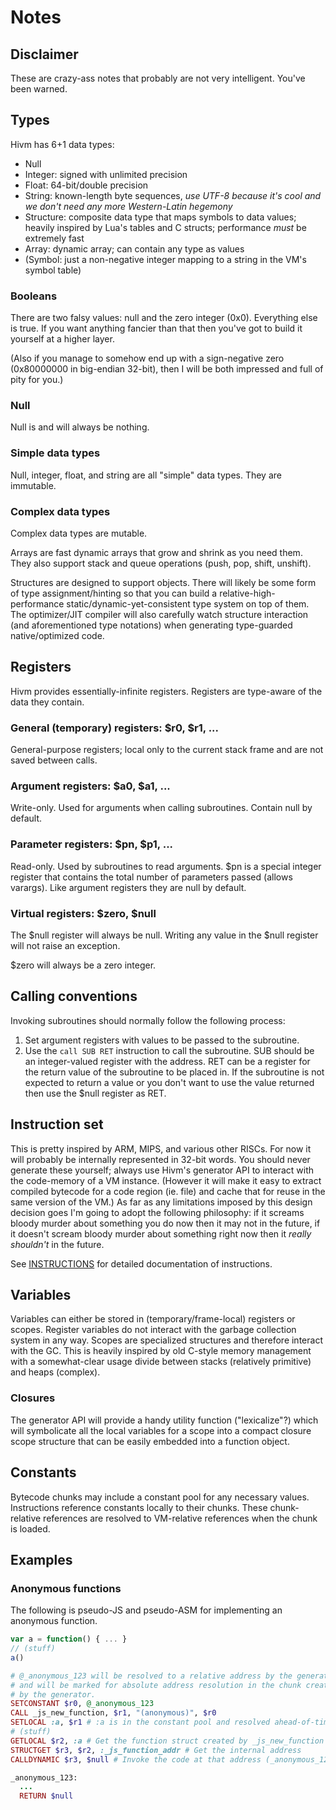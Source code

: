 # Notes

## Disclaimer

These are crazy-ass notes that probably are not very intelligent. You've been warned.

## Types

Hivm has 6+1 data types:

* Null
* Integer: signed with unlimited precision
* Float: 64-bit/double precision
* String: known-length byte sequences, *use UTF-8 because it's cool and we don't need any more Western-Latin hegemony*
* Structure: composite data type that maps symbols to data values; heavily inspired by Lua's tables and C structs; performance *must* be extremely fast
* Array: dynamic array; can contain any type as values
* (Symbol: just a non-negative integer mapping to a string in the VM's symbol table)

### Booleans

There are two falsy values: null and the zero integer (0x0). Everything else is true. If you want anything fancier than that then you've got to build it yourself at a higher layer.

(Also if you manage to somehow end up with a sign-negative zero (0x80000000 in big-endian 32-bit), then I will be both impressed and full of pity for you.)

### Null

Null is and will always be nothing.

### Simple data types

Null, integer, float, and string are all "simple" data types. They are immutable.

### Complex data types

Complex data types are mutable.

Arrays are fast dynamic arrays that grow and shrink as you need them. They also support stack and queue operations (push, pop, shift, unshift).

Structures are designed to support objects. There will likely be some form of type assignment/hinting so that you can build a relative-high-performance static/dynamic-yet-consistent type system on top of them. The optimizer/JIT compiler will also carefully watch structure interaction (and aforementioned type notations) when generating type-guarded native/optimized code.

## Registers

Hivm provides essentially-infinite registers. Registers are type-aware of the data they contain.

### General (temporary) registers: $r0, $r1, ...

General-purpose registers; local only to the current stack frame and are not saved between calls.

### Argument registers: $a0, $a1, ...

Write-only. Used for arguments when calling subroutines. Contain null by default.

### Parameter registers: $pn, $p1, ...

Read-only. Used by subroutines to read arguments. $pn is a special integer register that contains the total number of parameters passed (allows varargs). Like argument registers they are null by default.

### Virtual registers: $zero, $null

The $null register will always be null. Writing any value in the $null register will not raise an exception.

$zero will always be a zero integer.

## Calling conventions

Invoking subroutines should normally follow the following process:

1. Set argument registers with values to be passed to the subroutine.
2. Use the `call SUB RET` instruction to call the subroutine. SUB should be an integer-valued register with the address. RET can be a register for the return value of the subroutine to be placed in. If the subroutine is not expected to return a value or you don't want to use the value returned then use the $null register as RET.

## Instruction set

This is pretty inspired by ARM, MIPS, and various other RISCs. For now it will probably be internally represented in 32-bit words. You should never generate these yourself; always use Hivm's generator API to interact with the code-memory of a VM instance. (However it will make it easy to extract compiled bytecode for a code region (ie. file) and cache that for reuse in the same version of the VM.) As far as any limitations imposed by this design decision goes I'm going to adopt the following philosophy: if it screams bloody murder about something you do now then it may not in the future, if it doesn't scream bloody murder about something right now then it *really shouldn't* in the future.

See [INSTRUCTIONS](INSTRUCTIONS.md) for detailed documentation of instructions.

## Variables

Variables can either be stored in (temporary/frame-local) registers or scopes. Register variables do not interact with the garbage collection system in any way. Scopes are specialized structures and therefore interact with the GC. This is heavily inspired by old C-style memory management with a somewhat-clear usage divide between stacks (relatively primitive) and heaps (complex).

### Closures

The generator API will provide a handy utility function ("lexicalize"?) which will symbolicate all the local variables for a scope into a compact closure scope structure that can be easily embedded into a function object.

## Constants

Bytecode chunks may include a constant pool for any necessary values. Instructions reference constants locally to their chunks. These chunk-relative references are resolved to VM-relative references when the chunk is loaded.

## Examples

### Anonymous functions

The following is pseudo-JS and pseudo-ASM for implementing an anonymous function.

```js
var a = function() { ... }
// (stuff)
a()
```

```ruby
# @_anonymous_123 will be resolved to a relative address by the generator
# and will be marked for absolute address resolution in the chunk created
# by the generator.
SETCONSTANT $r0, @_anonymous_123
CALL _js_new_function, $r1, "(anonymous)", $r0
SETLOCAL :a, $r1 # :a is in the constant pool and resolved ahead-of-time
# (stuff)
GETLOCAL $r2, :a # Get the function struct created by _js_new_function
STRUCTGET $r3, $r2, :_js_function_addr # Get the internal address
CALLDYNAMIC $r3, $null # Invoke the code at that address (_anonymous_123)

_anonymous_123:
  ...
  RETURN $null
```

